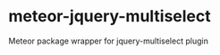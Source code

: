 meteor-jquery-multiselect
=========================

Meteor package wrapper for jquery-multiselect plugin
